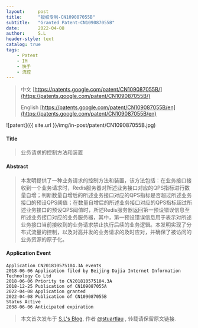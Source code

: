 ```yaml
---
layout:     post
title:      "授权专利-CN109087055B"
subtitle:   "Granted Patent-CN109087055B"
date:       2022-04-08
author:     S.L
header-style: text
catalog: true
tags:
    - Patent
    - IM
    - 快手
    - 流控
---
```

> 中文 [https://patents.google.com/patent/CN109087055B/](https://patents.google.com/patent/CN109087055B/)
>
> English [https://patents.google.com/patent/CN109087055B/en](https://patents.google.com/patent/CN109087055B/en)

![patent]({{ site.url }}/img/in-post/patent/CN109087055B.jpg)

#### Title
> 业务请求的控制方法和装置








#### Abstract
> 本发明提供了一种业务请求的控制方法和装置，该方法包括：在业务接口接收到一个业务请求时，Redis服务器对所述业务接口对应的QPS指标进行数量自增；判断数量自增后的所述业务接口对应的QPS指标是否超过所述业务接口的预设QPS阈值；在数量自增后的所述业务接口对应的QPS指标超过所述业务接口的预设QPS阈值时，所述Redis服务器返回第一预设错误信息至所述业务接口对应的业务服务器，其中，第一预设错误信息用于表示对所述业务接口当前接收到的业务请求禁止执行后续的业务逻辑。本发明实现了分布式流量的控制，以及对高并发的业务请求的及时应对，并确保了被访问的业务资源的原子化。








#### Application Event
```
Application CN201810575104.3A events 
2018-06-06 Application filed by Beijing Dajia Internet Information Technology Co Ltd
2018-06-06 Priority to CN201810575104.3A
2018-12-25 Publication of CN109087055A
2022-04-08 Application granted
2022-04-08 Publication of CN109087055B
Status Active
2038-06-06 Anticipated expiration
```
> 本文首次发布于 [S.L's Blog](https://liushuo.me), 作者 [@stuartlau](http://github.com/stuartlau) ,
转载请保留原文链接.
